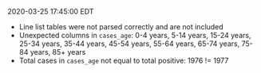 2020-03-25 17:45:00 EDT


- Line list tables were not parsed correctly and are not included
- Unexpected columns in `cases_age`: 0-4 years, 5-14 years, 15-24 years, 25-34 years, 35-44 years, 45-54 years, 55-64 years, 65-74 years, 75-84 years, 85+ years
- Total cases in `cases_age` not equal to total positive: 1976 != 1977
